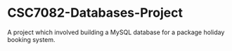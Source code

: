# CSC7082-Databases-Project

A project which involved building a MySQL database for a package holiday booking system.
